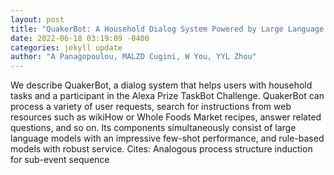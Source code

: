 ```yaml
--- 
layout: post 
title: "QuakerBot: A Household Dialog System Powered by Large Language Models" 
date: 2022-06-18 03:19:09 -0400 
categories: jekyll update 
author: "A Panagopoulou, MALZD Cugini, W You, YYL Zhou" 
--- 
```

We describe QuakerBot, a dialog system that helps users with household tasks and a participant in the Alexa Prize TaskBot Challenge. QuakerBot can process a variety of user requests, search for instructions from web resources such as wikiHow or Whole Foods Market recipes, answer related questions, and so on. Its components simultaneously consist of large language models with an impressive few-shot performance, and rule-based models with robust service. Cites: Analogous process structure induction for sub-event sequence